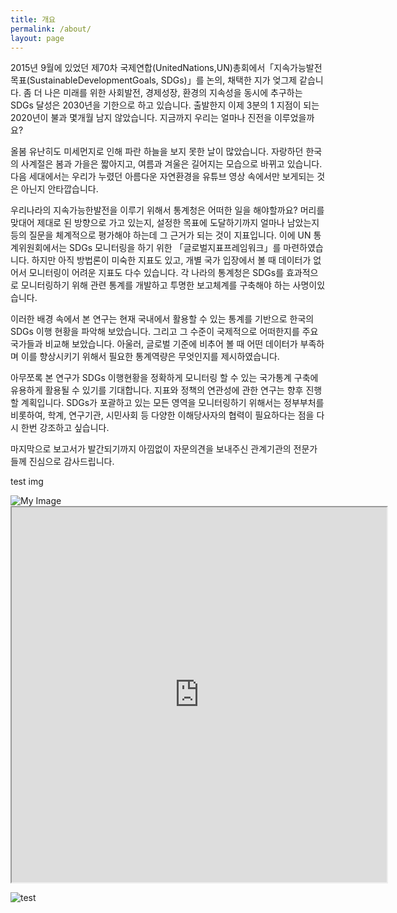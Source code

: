 ```yaml
---
title: 개요
permalink: /about/
layout: page
---
```

2015년 9월에 있었던 제70차 국제연합(UnitedNations,UN)총회에서「지속가능발전목표(SustainableDevelopmentGoals, SDGs)」를 논의, 채택한 지가 엊그제 같습니다. 좀 더 나은 미래를 위한 사회발전, 경제성장, 환경의 지속성을 동시에 추구하는 SDGs 달성은 2030년을 기한으로 하고 있습니다. 출발한지 이제 3분의 1 지점이 되는 2020년이 불과 몇개월 남지 않았습니다. 지금까지 우리는 얼마나 진전을 이루었을까요?

올봄 유난히도 미세먼지로 인해 파란 하늘을 보지 못한 날이 많았습니다. 자랑하던 한국의 사계절은 봄과 가을은 짧아지고, 여름과 겨울은 길어지는 모습으로 바뀌고 있습니다. 다음 세대에서는 우리가 누렸던 아름다운 자연환경을 유튜브 영상 속에서만 보게되는 것은 아닌지 안타깝습니다.

우리나라의 지속가능한발전을 이루기 위해서 통계청은 어떠한 일을 해야할까요? 머리를 맞대어 제대로 된 방향으로 가고 있는지, 설정한 목표에 도달하기까지 얼마나 남았는지 등의 질문을 체계적으로 평가해야 하는데 그 근거가 되는 것이 지표입니다. 이에 UN 통계위원회에서는 SDGs 모니터링을 하기 위한 「글로벌지표프레임워크」를 마련하였습니다. 하지만 아직 방법론이 미숙한 지표도 있고, 개별 국가 입장에서 볼 때 데이터가 없어서 모니터링이 어려운 지표도 다수 있습니다. 각 나라의 통계청은 SDGs를 효과적으로 모니터링하기 위해 관련 통계를 개발하고 투명한 보고체계를 구축해야 하는 사명이있습니다.

이러한 배경 속에서 본 연구는 현재 국내에서 활용할 수 있는 통계를 기반으로 한국의 SDGs 이행 현황을 파악해 보았습니다. 그리고 그 수준이 국제적으로 어떠한지를 주요 국가들과 비교해 보았습니다. 아울러, 글로벌 기준에 비추어 볼 때 어떤 데이터가 부족하며 이를 향상시키기 위해서 필요한 통계역량은 무엇인지를 제시하였습니다.

아무쪼록 본 연구가 SDGs 이행현황을 정확하게 모니터링 할 수 있는 국가통계 구축에 유용하게 활용될 수 있기를 기대합니다. 지표와 정책의 연관성에 관한 연구는 향후 진행할 계획입니다. SDGs가 포괄하고 있는 모든 영역을 모니터링하기 위해서는 정부부처를 비롯하여, 학계, 연구기관, 시민사회 등 다양한 이해당사자의 협력이 필요하다는 점을 다시 한번 강조하고 싶습니다.

마지막으로 보고서가 발간되기까지 아낌없이 자문의견을 보내주신 관계기관의 전문가들께 진심으로 감사드립니다.


test img

<img src="https://imgnews.pstatic.net/image/005/2020/03/30/611211110014421236_1_20200330115303611.jpg" alt="My Image">




<iframe id="test" style="height: 600px; width: 600px;" src="http://ncov.mohw.go.kr/"></iframe>





![test](https://imgnews.pstatic.net/image/005/2020/03/30/611211110014421236_1_20200330115303611.jpg)


<script src="https://code.jquery.com/jquery-3.2.1.min.js">
</script>

<script>
  $( document ).ready( function() {
     alert("jquery test");
  } );
</script>







